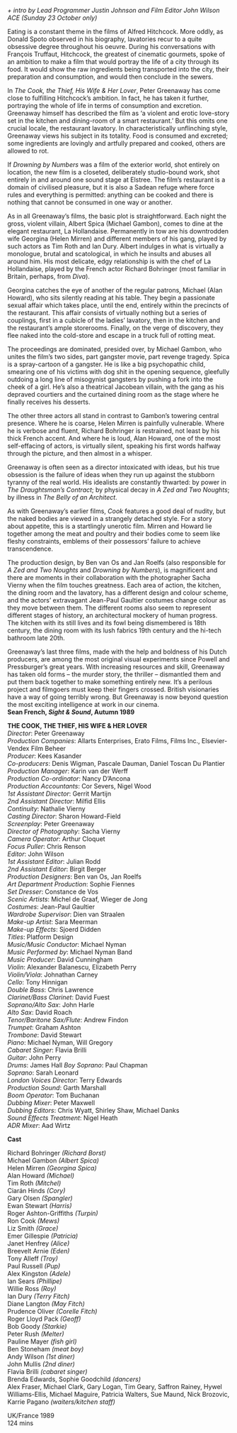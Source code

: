 
_+ intro by Lead Programmer Justin Johnson and Film Editor John Wilson ACE (Sunday 23 October only)_

Eating is a constant theme in the films of Alfred Hitchcock. More oddly, as Donald Spoto observed in his biography, lavatories recur to a quite obsessive degree throughout his oeuvre. During his conversations with François Truffaut, Hitchcock, the greatest of cinematic gourmets, spoke of an ambition to make a film that would portray the life of a city through its food. It would show the raw ingredients being transported into the city, their preparation and consumption, and would then conclude in the sewers.

In _The Cook, the Thief, His Wife & Her Lover_, Peter Greenaway has come close to fulfilling Hitchcock’s ambition. In fact, he has taken it further, portraying the whole of life in terms of consumption and excretion. Greenaway himself has described the film as ‘a violent and erotic love-story set in the kitchen and dining-room of a smart restaurant.’ But this omits one crucial locale, the restaurant lavatory. In characteristically unflinching style, Greenaway views his subject in its totality. Food is consumed and excreted; some ingredients are lovingly and artfully prepared and cooked, others are allowed to rot.

If _Drowning by Numbers_ was a film of the exterior world, shot entirely on location, the new film is a closeted, deliberately studio-bound work, shot entirely in and around one sound stage at Elstree. The film’s restaurant is a domain of civilised pleasure, but it is also a Sadean refuge where force rules and everything is permitted: anything can be cooked and there is nothing that cannot be consumed in one way or another.

As in all Greenaway’s films, the basic plot is straightforward. Each night the gross, violent villain, Albert Spica (Michael Gambon), comes to dine at the elegant restaurant, La Hollandaise. Permanently in tow are his downtrodden wife Georgina (Helen Mirren) and different members of his gang, played by such actors as Tim Roth and Ian Dury. Albert indulges in what is virtually a monologue, brutal and scatological, in which he insults and abuses all around him. His most delicate, edgy relationship is with the chef of La Hollandaise, played by the French actor Richard Bohringer (most familiar in Britain, perhaps, from _Diva_).

Georgina catches the eye of another of the regular patrons, Michael (Alan Howard), who sits silently reading at his table. They begin a passionate sexual affair which takes place, until the end, entirely within the precincts of the restaurant. This affair consists of virtually nothing but a series of couplings, first in a cubicle of the ladies’ lavatory, then in the kitchen and the restaurant’s ample storerooms. Finally, on the verge of discovery, they flee naked into the cold-store and escape in a truck full of rotting meat.

The proceedings are dominated, presided over, by Michael Gambon, who unites the film’s two sides, part gangster movie, part revenge tragedy. Spica is a spray-cartoon of a gangster. He is like a big psychopathic child, smearing one of his victims with dog shit in the opening sequence, gleefully outdoing a long line of misogynist gangsters by pushing a fork into the cheek of a girl. He’s also a theatrical Jacobean villain, with the gang as his depraved courtiers and the curtained dining room as the stage where he finally receives his desserts.

The other three actors all stand in contrast to Gambon’s towering central presence. Where he is coarse, Helen Mirren is painfully vulnerable. Where he is verbose and fluent, Richard Bohringer is restrained, not least by his thick French accent. And where he is loud, Alan Howard, one of the most self-effacing of actors, is virtually silent, speaking his first words halfway through the picture, and then almost in a whisper.

Greenaway is often seen as a director intoxicated with ideas, but his true obsession is the failure of ideas when they run up against the stubborn tyranny of the real world. His idealists are constantly thwarted: by power in _The Draughtsman’s Contract_; by physical decay in _A Zed and Two Noughts_; by illness in _The Belly of an Architect_.

As with Greenaway’s earlier films, _Cook_ features a good deal of nudity, but the naked bodies are viewed in a strangely detached style. For a story about appetite, this is a startlingly unerotic film. Mirren and Howard lie together among the meat and poultry and their bodies come to seem like fleshy constraints, emblems of their possessors’ failure to achieve transcendence.

The production design, by Ben van Os and Jan Roelfs (also responsible for  
_A Zed and Two Noughts_ and _Drowning by Numbers_), is magnificent and there are moments in their collaboration with the photographer Sacha Vierny when the film touches greatness. Each area of action, the kitchen, the dining room and the lavatory, has a different design and colour scheme, and the actors’ extravagant Jean-Paul Gaultier costumes change colour as they move between them. The different rooms also seem to represent different stages of history, an architectural mockery of human progress. The kitchen with its still lives and its fowl being dismembered is 18th century, the dining room with its lush fabrics 19th century and the hi-tech bathroom late 20th.

Greenaway’s last three films, made with the help and boldness of his Dutch producers, are among the most original visual experiments since Powell and Pressburger’s great years. With increasing resources and skill, Greenaway has taken old forms – the murder story, the thriller – dismantled them and put them back together to make something entirely new. It’s a perilous project and filmgoers must keep their fingers crossed. British visionaries have a way of going terribly wrong. But Greenaway is now beyond question the most exciting intelligence at work in our cinema.  
**Sean French, _Sight & Sound_, Autumn 1989**  

**THE COOK, THE THIEF, HIS WIFE & HER LOVER**  
_Director_: Peter Greenaway  
_Production Companies_: Allarts Enterprises, Erato Films, Films Inc., Elsevier-Vendex Film Beheer  
_Producer_: Kees Kasander  
_Co-producers_: Denis Wigman, Pascale Dauman, Daniel Toscan Du Plantier  
_Production Manager_: Karin van der Werff  
_Production Co-ordinator_: Nancy D’Ancona  
_Production Accountants_: Cor Severs, Nigel Wood  
_1st Assistant Director_: Gerrit Martijn  
_2nd Assistant Director_: Milfid Ellis  
_Continuity_: Nathalie Vierny  
_Casting Director_: Sharon Howard-Field  
_Screenplay_: Peter Greenaway  
_Director of Photography_: Sacha Vierny  
_Camera Operator_: Arthur Cloquet  
_Focus Puller_: Chris Renson  
_Editor_: John Wilson  
_1st Assistant Editor_: Julian Rodd  
_2nd Assistant Editor_: Birgit Berger  
_Production Designers_: Ben van Os, Jan Roelfs  
_Art Department Production_: Sophie Fiennes  
_Set Dresser_: Constance de Vos  
_Scenic Artists_: Michel de Graaf, Wieger de Jong  
_Costumes_: Jean-Paul Gaultier  
_Wardrobe Supervisor_: Dien van Straalen  
_Make-up Artist_: Sara Meerman  
_Make-up Effects_: Sjoerd Didden  
_Titles_: Platform Design  
_Music/Music Conductor_: Michael Nyman  
_Music Performed by_: Michael Nyman Band  
_Music Producer_: David Cunningham  
_Violin_: Alexander Balanescu, Elizabeth Perry  
_Violin/Viola_: Johnathan Carney  
_Cello_: Tony Hinnigan  
_Double Bass_: Chris Lawrence  
_Clarinet/Bass Clarinet_: David Fuest  
_Soprano/Alto Sax_: John Harle  
_Alto Sax_: David Roach  
_Tenor/Baritone Sax/Flute_: Andrew Findon  
_Trumpet_: Graham Ashton  
_Trombone_: David Stewart  
_Piano_: Michael Nyman, Will Gregory  
_Cabaret Singer_: Flavia Brilli  
_Guitar_: John Perry  
_Drums_: James Hall
_Boy Soprano_: Paul Chapman  
_Soprano_: Sarah Leonard  
_London Voices Director_: Terry Edwards  
_Production Sound_: Garth Marshall  
_Boom Operator_: Tom Buchanan  
_Dubbing Mixer_: Peter Maxwell  
_Dubbing Editors_: Chris Wyatt, Shirley Shaw, Michael Danks  
_Sound Effects Treatment_: Nigel Heath  
_ADR Mixer_: Aad Wirtz

**Cast**

Richard Bohringer  _(Richard Borst)_  
Michael Gambon  _(Albert Spica)_  
Helen Mirren  _(Georgina Spica)_  
Alan Howard  _(Michael)_  
Tim Roth  _(Mitchel)_  
Ciarán Hinds  _(Cory)_  
Gary Olsen  _(Spangler)_  
Ewan Stewart  _(Harris)_  
Roger Ashton-Griffiths  _(Turpin)_  
Ron Cook  _(Mews)_  
Liz Smith  _(Grace)_  
Emer Gillespie  _(Patricia)_  
Janet Henfrey  _(Alice)_  
Breevelt Arnie  _(Eden)_  
Tony Alleff  _(Troy)_  
Paul Russell  _(Pup)_  
Alex Kingston  _(Adele)_  
Ian Sears  _(Phillipe)_  
Willie Ross  _(Roy)_  
Ian Dury  _(Terry Fitch)_  
Diane Langton  _(May Fitch)_  
Prudence Oliver  _(Corelle Fitch)_  
Roger Lloyd Pack  _(Geoff)_  
Bob Goody  _(Starkie)_  
Peter Rush  _(Melter)_  
Pauline Mayer  _(fish girl)_  
Ben Stoneham  _(meat boy)_  
Andy Wilson  _(1st diner)_  
John Mullis  _(2nd diner)_  
Flavia Brilli  _(cabaret singer)_  
Brenda Edwards, Sophie Goodchild  _(dancers)_  
Alex Fraser, Michael Clark, Gary Logan, Tim Geary, Saffron Rainey, Hywel Williams-Ellis, Michael Maguire, Patricia Walters, Sue Maund, Nick Brozovic, Karrie Pagano  _(waiters/kitchen staff)_  

UK/France 1989  
124 mins  
<!--stackedit_data:
eyJoaXN0b3J5IjpbLTEwMTA4MzA3MzBdfQ==
-->